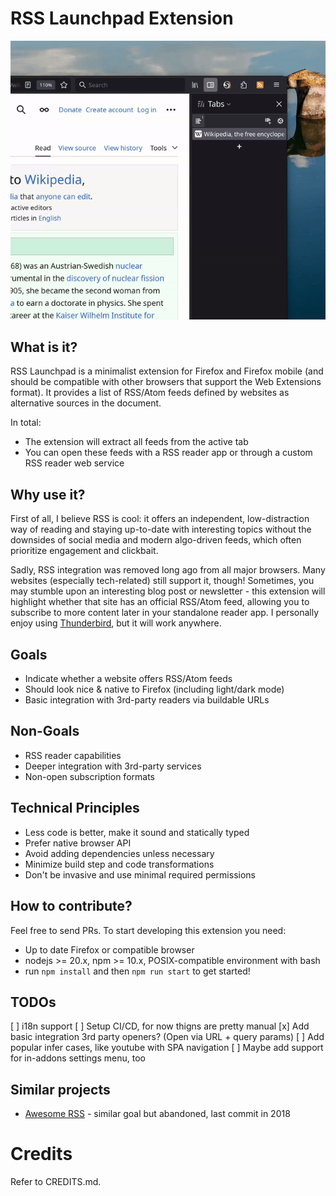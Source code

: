 # RSS Launchpad Extension

![](screencast.gif)

## What is it?
RSS Launchpad is a minimalist extension for Firefox and Firefox mobile (and should be compatible with other browsers that support the Web Extensions format).
It provides a list of RSS/Atom feeds defined by websites as alternative sources in the document.

In total:
- The extension will extract all feeds from the active tab
- You can open these feeds with a RSS reader app or through a custom RSS reader web service

## Why use it?
First of all, I believe RSS is cool: it offers an independent, low-distraction way of reading and staying up-to-date
with interesting topics without the downsides of social media and modern algo-driven feeds, which often prioritize engagement and clickbait.

Sadly, RSS integration was removed long ago from all major browsers. Many websites (especially tech-related) still support it, though!
Sometimes, you may stumble upon an interesting blog post or newsletter - this extension will highlight whether that
site has an official RSS/Atom feed, allowing you to subscribe to more content later in your standalone
reader app. I personally enjoy using [Thunderbird](https://www.thunderbird.net), but it will work anywhere.

## Goals
- Indicate whether a website offers RSS/Atom feeds
- Should look nice & native to Firefox (including light/dark mode)
- Basic integration with 3rd-party readers via buildable URLs

## Non-Goals
- RSS reader capabilities
- Deeper integration with 3rd-party services
- Non-open subscription formats

## Technical Principles
- Less code is better, make it sound and statically typed
- Prefer native browser API
- Avoid adding dependencies unless necessary
- Minimize build step and code transformations
- Don't be invasive and use minimal required permissions

## How to contribute?
Feel free to send PRs. To start developing this extension you need:
- Up to date Firefox or compatible browser
- nodejs >= 20.x, npm >= 10.x, POSIX-compatible environment with bash
- run `npm install` and then `npm run start` to get started!

## TODOs
[ ] i18n support
[ ] Setup CI/CD, for now thigns are pretty manual
[x] Add basic integration 3rd party openers? (Open via URL + query params)
[ ] Add popular infer cases, like youtube with SPA navigation
[ ] Maybe add support for in-addons settings menu, too

## Similar projects
- [Awesome RSS](https://github.com/shgysk8zer0/awesome-rss) - similar goal but abandoned, last commit in 2018

# Credits
Refer to CREDITS.md.
